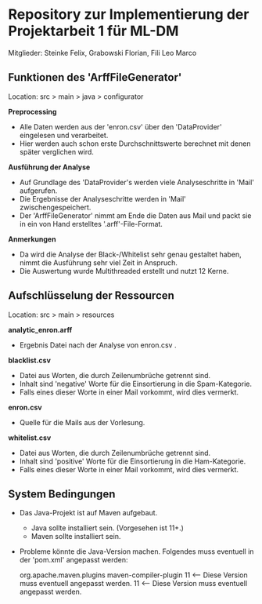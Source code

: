 # Repository zur Implementierung der Projektarbeit 1 für ML-DM

Mitglieder: Steinke Felix,  Grabowski Florian, Fili Leo Marco



## Funktionen des 'ArffFileGenerator'

Location: src > main > java > configurator

__Preprocessing__

* Alle Daten werden aus der 'enron.csv' über den 'DataProvider' eingelesen und verarbeitet.
* Hier werden auch schon erste Durchschnittswerte berechnet mit denen später verglichen wird.

__Ausführung der Analyse__

* Auf Grundlage des 'DataProvider's werden viele Analyseschritte in 'Mail' aufgerufen. 
* Die Ergebnisse der Analyseschritte werden in 'Mail' zwischengespeichert.
* Der 'ArffFileGenerator' nimmt am Ende die Daten aus Mail und packt sie in ein von Hand erstelltes '.arff'-File-Format.

__Anmerkungen__

* Da wird die Analyse der Black-/Whitelist sehr genau gestaltet haben, nimmt die Ausführung sehr viel Zeit in Anspruch.
* Die Auswertung wurde Multithreaded erstellt und nutzt 12 Kerne.


## Aufschlüsselung der Ressourcen

Location: src > main > resources 

__analytic_enron.arff__

* Ergebnis Datei nach der Analyse von enron.csv .

__blacklist.csv__

* Datei aus Worten, die durch Zeilenumbrüche getrennt sind. 
* Inhalt sind 'negative' Worte für die Einsortierung in die Spam-Kategorie.
* Falls eines dieser Worte in einer Mail vorkommt, wird dies vermerkt.

__enron.csv__

* Quelle für die Mails aus der Vorlesung.

__whitelist.csv__

* Datei aus Worten, die durch Zeilenumbrüche getrennt sind. 
* Inhalt sind 'positive' Worte für die Einsortierung in die Ham-Kategorie.
* Falls eines dieser Worte in einer Mail vorkommt, wird dies vermerkt.

## System Bedingungen

* Das Java-Projekt ist auf Maven aufgebaut.
    * Java sollte installiert sein. (Vorgesehen ist 11+.)
    * Maven sollte installiert sein.
* Probleme könnte die Java-Version machen. Folgendes muss eventuell in der 'pom.xml' angepasst werden:
    
    
    <build>
        <plugins>
            <plugin>
                <groupId>org.apache.maven.plugins</groupId>
                <artifactId>maven-compiler-plugin</artifactId>
                <configuration>
                    <source>11</source> <-- Diese Version muss eventuell angepasst werden.
                    <target>11</target> <-- Diese Version muss eventuell angepasst werden.
                </configuration>
            </plugin>
        </plugins>
    </build>
